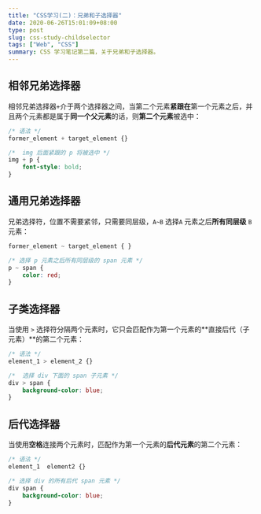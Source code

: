 ```yaml
---
title: "CSS学习(二)：兄弟和子选择器"
date: 2020-06-26T15:01:09+08:00
type: post
slug: css-study-childselector
tags: ["Web", "CSS"]
summary: CSS 学习笔记第二篇，关于兄弟和子选择器。
---
```


## 相邻兄弟选择器

相邻兄弟选择器`+`介于两个选择器之间，当第二个元素**紧跟在**第一个元素之后，并且两个元素都是属于**同一个父元素**的话，则**第二个元素**被选中：

```css
/* 语法 */
former_element + target_element {}

/*  img 后面紧跟的 p 将被选中 */
img + p {
    font-style: bold;
}
```

## 通用兄弟选择器

兄弟选择符，位置不需要紧邻，只需要同层级，`A~B` 选择`A` 元素之后**所有同层级** `B` 元素：

```css
former_element ~ target_element { }

/* 选择 p 元素之后所有同层级的 span 元素 */
p ~ span {
    color: red;
}
```

## 子类选择器

当使用 `>` 选择符分隔两个元素时，它只会匹配作为第一个元素的**直接后代（子元素）**的第二个元素：

```css
/* 语法 */
element_1 > element_2 {}

/*  选择 div 下面的 span 子元素 */
div > span {
	background-color: blue;
}
```

## 后代选择器

当使用**空格**连接两个元素时，匹配作为第一个元素的**后代元素**的第二个元素：

```css
/* 语法 */
element_1  element2 {}

/* 选择 div 的所有后代 span 元素 */
div span {
    background-color: blue;
}
```

